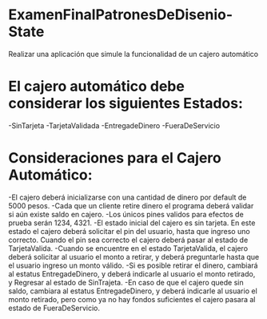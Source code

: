 # ExamenFinalPatronesDeDisenio-State
Realizar una aplicación que simule la funcionalidad de un cajero automático

# El cajero automático debe considerar los siguientes Estados:
-SinTarjeta
-TarjetaValidada
-EntregadeDinero
-FueraDeServicio

# Consideraciones para el Cajero Automático:
-El cajero deberá inicializarse con una cantidad de dinero por default de 5000 pesos.
-Cada que un cliente retire dinero el programa deberá validar si aún existe saldo en cajero.
-Los únicos pines validos para efectos de prueba serán 1234, 4321.
-El estado inicial del cajero es sin tarjeta. En este estado el cajero deberá solicitar el pin del usuario, hasta que ingreso uno correcto. Cuando el pin sea correcto el cajero deberá pasar al estado de TarjetaValida.
-Cuando se encuentre en el estado TarjetaValida, el cajero deberá solicitar al usuario el monto a retirar, y deberá preguntarle hasta que el usuario ingreso un monto válido.
-Si es posible retirar el dinero, cambiará al estatus EntregadeDinero, y deberá indicarle al usuario el monto retirado, y Regresar al estado de SinTrajeta.
-En caso de que el cajero quede sin saldo, cambiara al estatus EntregadeDinero, y deberá indicarle al usuario el monto retirado, pero como ya no hay fondos suficientes el cajero pasara al estado de FueraDeServicio.
